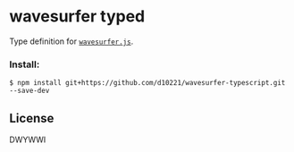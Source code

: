 # wavesurfer typed 

Type definition for [`wavesurfer.js`](https://wavesurfer-js.org/).

### Install:

    $ npm install git+https://github.com/d10221/wavesurfer-typescript.git --save-dev

## License

DWYWWI
